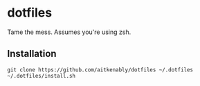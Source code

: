 # dotfiles
Tame the mess. Assumes you're using zsh. 

## Installation

```
git clone https://github.com/aitkenably/dotfiles ~/.dotfiles
~/.dotfiles/install.sh
```